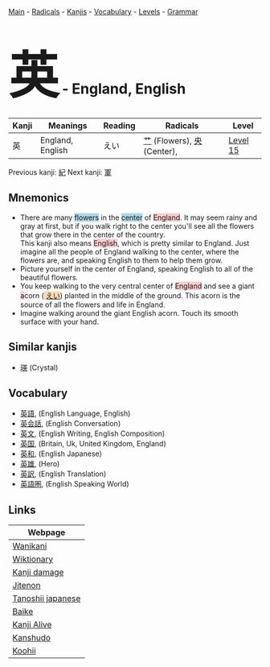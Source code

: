 <style> bigfont {font-size: 100px}</style>
[Main](../README.md) -
[Radicals](../radicals.md) -
[Kanjis](../kanjis.md) -
[Vocabulary](../vocabulary.md) -
[Levels](../levels.md) -
[Grammar](../grammar.md)
# <bigfont> 英</bigfont> - England, English 

| Kanji | Meanings | Reading | Radicals | Level |
| --- | --- | --- | --- | --- |
| 英 | England, English | えい | [艹](../radicals/艹.md) (Flowers), [央](../radicals/央.md) (Center),  | [Level 15](../levels/wk_level15.md) |

Previous kanji: [紀](紀.md) Next kanji: [軍](軍.md) 

## Mnemonics
 * There are many <span style="background-color:#ADD8E6"> flowers</span> in the <span style="background-color:#ADD8E6"> center</span> of <span style="background-color:#ffcccb"> England</span>. It may seem rainy and gray at first, but if you walk right to the center you'll see all the flowers that grow there in the center of the country.<br />This kanji also means <span style="background-color:#ffcccb"> English</span>, which is pretty similar to England. Just imagine all the people of England walking to the center, where the flowers are, and speaking English to them to help them grow.
* Picture yourself in the center of England, speaking English to all of the beautiful flowers.
* You keep walking to the very central center of <span style="background-color:#ffcccb"> England</span> and see a giant <span style="background-color:#ffcccb"> a</span>corn (<span style="background-color:#fed8b1"> [えい](https://jisho.org/search/えい)</span>) planted in the middle of the ground. This acorn is the source of all the flowers and life in England.
* Imagine walking around the giant English acorn. Touch its smooth surface with your hand.


## Similar kanjis
 * [瑛](瑛.md) (Crystal)


## Vocabulary
 * [英語](../vocabulary/英.md), (English Language, English)
* [英会話](../vocabulary/英.md), (English Conversation)
* [英文](../vocabulary/英.md), (English Writing, English Composition)
* [英国](../vocabulary/英.md), (Britain, Uk, United Kingdom, England)
* [英和](../vocabulary/英.md), (English Japanese)
* [英雄](../vocabulary/英.md), (Hero)
* [英訳](../vocabulary/英.md), (English Translation)
* [英語圏](../vocabulary/英.md), (English Speaking World)



## Links 

| Webpage |
| --- |
| [Wanikani          ](https://www.wanikani.com/kanji/英) |
| [Wiktionary        ](https://en.wiktionary.org/wiki/英) |
| [Kanji damage      ](http://www.kanjidamage.com/kanji/search?utf8=✓&q=英) |
| [Jitenon           ](https://jitenon.com/kanji/英) |
| [Tanoshii japanese ](https://www.tanoshiijapanese.com/dictionary/kanji.cfm?k=英) |
| [Baike             ](https://baike.baidu.com/item/英) |
| [Kanji Alive       ](https://app.kanjialive.com/英) |
| [Kanshudo          ](https://www.kanshudo.com/searchmn?q=英) |
| [Koohii            ](https://kanji.koohii.com/study/kanji/英) |
